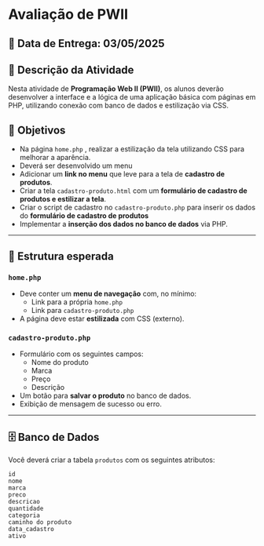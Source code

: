# Avaliação de PWII
## 📅 **Data de Entrega:** 03/05/2025
## 📝 Descrição da Atividade

Nesta atividade de **Programação Web II (PWII)**, os alunos deverão desenvolver a interface e a lógica de uma aplicação básica com páginas em PHP, utilizando conexão com banco de dados e estilização via CSS.

## 🎯 Objetivos

- Na página `home.php` , realizar a estilização da tela utilizando CSS para melhorar a aparência.
- Deverá ser desenvolvido um menu
- Adicionar um **link no menu** que leve para a tela de **cadastro de produtos**.
- Criar a tela `cadastro-produto.html` com um **formulário de cadastro de produtos e estilizar a tela**.
- Criar o script de cadastro no `cadastro-produto.php` para inserir os dados do **formulário de cadastro de produtos**
- Implementar a **inserção dos dados no banco de dados** via PHP.

---

## 📄 Estrutura esperada

### `home.php`
- Deve conter um **menu de navegação** com, no mínimo:
  - Link para a própria `home.php`
  - Link para `cadastro-produto.php`
- A página deve estar **estilizada** com CSS (externo).
  
### `cadastro-produto.php`
- Formulário com os seguintes campos:
  - Nome do produto
  - Marca
  - Preço
  - Descrição
- Um botão para **salvar o produto** no banco de dados.
- Exibição de mensagem de sucesso ou erro.

---

## 🗄️ Banco de Dados

Você deverá criar a tabela `produtos` com os seguintes atributos:

    id 
    nome
    marca
    preco
    descricao 
    quantidade
    categoria 
    caminho do produto 
    data_cadastro 
    ativo

